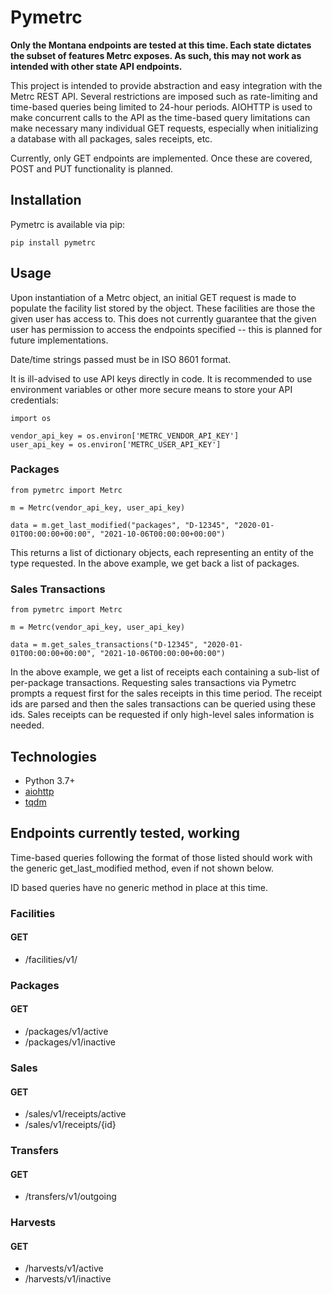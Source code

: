 # Pymetrc

**Only the Montana endpoints are tested at this time. Each state dictates the subset of features Metrc exposes. As such, this may not work as intended with other state API endpoints.**

This project is intended to provide abstraction and easy integration with the Metrc REST API. Several restrictions
are imposed such as rate-limiting and time-based queries being limited to 24-hour periods. AIOHTTP is used to make
concurrent calls to the API as the time-based query limitations can make necessary many individual GET requests,
especially when initializing a database with all packages, sales receipts, etc.

Currently, only GET endpoints are implemented. Once these are covered, POST and PUT functionality is planned.

## Installation

Pymetrc is available via pip:

```
pip install pymetrc
```

## Usage

Upon instantiation of a Metrc object, an initial GET request is made to populate the facility list stored by the object. These facilities are those the given user has access to. This does not currently guarantee that the given user has permission to access the endpoints specified -- this is planned for future implementations.

Date/time strings passed must be in ISO 8601 format.

It is ill-advised to use API keys directly in code. It is recommended to use environment variables or other more secure means to store your API credentials:

```
import os

vendor_api_key = os.environ['METRC_VENDOR_API_KEY']
user_api_key = os.environ['METRC_USER_API_KEY']
```

### Packages

```
from pymetrc import Metrc

m = Metrc(vendor_api_key, user_api_key)

data = m.get_last_modified("packages", "D-12345", "2020-01-01T00:00:00+00:00", "2021-10-06T00:00:00+00:00")
```

This returns a list of dictionary objects, each representing an entity of the type requested. In the above example, we get back a list of packages.

### Sales Transactions

```
from pymetrc import Metrc

m = Metrc(vendor_api_key, user_api_key)

data = m.get_sales_transactions("D-12345", "2020-01-01T00:00:00+00:00", "2021-10-06T00:00:00+00:00")
```

In the above example, we get a list of receipts each containing a sub-list of per-package transactions. Requesting sales transactions via Pymetrc prompts a request first for the sales receipts in this time period. The receipt ids are parsed and then the sales transactions can be queried using these ids. Sales receipts can be requested if only high-level sales information is needed.

## Technologies
- Python 3.7+
- [aiohttp](https://github.com/aio-libs/aiohttp)
- [tqdm](https://github.com/tqdm/tqdm)

## Endpoints currently tested, working
Time-based queries following the format of those listed should work with the generic get_last_modified method, even if not shown below.

ID based queries have no generic method in place at this time.

### Facilities
#### GET
- /facilities/v1/

### Packages
#### GET
- /packages/v1/active
- /packages/v1/inactive

### Sales
#### GET
- /sales/v1/receipts/active
- /sales/v1/receipts/{id}

### Transfers
#### GET
- /transfers/v1/outgoing

### Harvests
#### GET
- /harvests/v1/active
- /harvests/v1/inactive